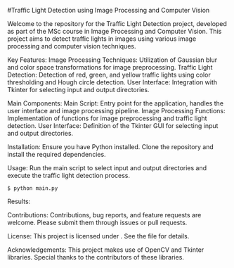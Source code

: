 #Traffic Light Detection using Image Processing and Computer Vision

Welcome to the repository for the Traffic Light Detection project, developed as part of the MSc course in Image Processing and Computer Vision. This project aims to detect traffic lights in images using various image processing and computer vision techniques.

Key Features:
	Image Processing Techniques: Utilization of Gaussian blur and color space transformations for image preprocessing.
	Traffic Light Detection: Detection of red, green, and yellow traffic lights using color thresholding and Hough circle detection.
	User Interface: Integration with Tkinter for selecting input and output directories.

Main Components:
	Main Script: Entry point for the application, handles the user interface and image processing pipeline.
	Image Processing Functions: Implementation of functions for image preprocessing and traffic light detection.
	User Interface: Definition of the Tkinter GUI for selecting input and output directories.

Installation:
	Ensure you have Python installed. Clone the repository and install the required dependencies.

Usage:
	Run the main script to select input and output directories and execute the traffic light detection process.
 
	$ python main.py

Results:


Contributions:
	Contributions, bug reports, and feature requests are welcome. Please submit them through issues or pull requests.

License:
	This project is licensed under . See the file for details.

Acknowledgements:
	This project makes use of OpenCV and Tkinter libraries. Special thanks to the contributors of these libraries.

